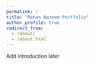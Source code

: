 ```yaml
---
permalink: /
title: "Rehan Nazeem Portfolio"
author_profile: true
redirect_from: 
  - /about/
  - /about.html
---
```


Add introduction later

